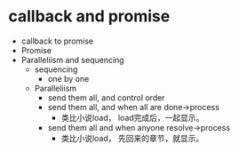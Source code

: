 
# callback and promise

* callback to promise
* Promise
* Paralleliism and sequencing
  * sequencing
    * one by one
  * Paralleliism
    * send them all, and control order
    * send them all, and when all are done->process
      * 类比小说load， load完成后，一起显示。
    * send them all and when anyone resolve->process
      * 类比小说load， 先回来的章节，就显示。
